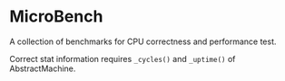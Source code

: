 # MicroBench

A collection of benchmarks for CPU correctness and performance test.

Correct stat information requires `_cycles()` and `_uptime()` of AbstractMachine.
